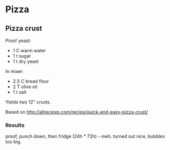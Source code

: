 Pizza
======

Pizza crust
-----------

Proof yeast:

+ 1 C warm water
+ 1 t sugar
+ 1 t dry yeast

In mixer:

+ 2.5 C bread flour
+ 2 T olive oil
+ 1 t salt

Yields two 12" crusts.

Based on http://allrecipes.com/recipe/quick-and-easy-pizza-crust/

### Results

proof, punch down, then fridge (24h * 72h) - meh. turned out nice, bubbles too big.
